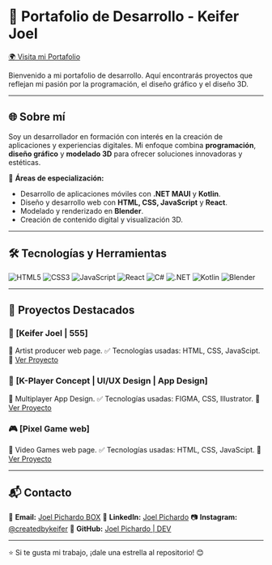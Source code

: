 # 🚀 Portafolio de Desarrollo - Keifer Joel


<a href="https://keiferjoel.github.io/Keifer-Joel-Portfolio/index.html" target="_blank">🌍 Visita mi Portafolio</a>


Bienvenido a mi portafolio de desarrollo. Aquí encontrarás proyectos que reflejan mi pasión por la programación, el diseño gráfico y el diseño 3D.



---

## 🌐 Sobre mí
Soy un desarrollador en formación con interés en la creación de aplicaciones y experiencias digitales. Mi enfoque combina **programación**, **diseño gráfico** y **modelado 3D** para ofrecer soluciones innovadoras y estéticas.

📌 **Áreas de especialización:**
- Desarrollo de aplicaciones móviles con **.NET MAUI** y **Kotlin**.
- Diseño y desarrollo web con **HTML, CSS, JavaScript** y **React**.
- Modelado y renderizado en **Blender**.
- Creación de contenido digital y visualización 3D.

---

## 🛠 Tecnologías y Herramientas

![HTML5](https://img.shields.io/badge/HTML5-%23E34F26.svg?style=for-the-badge&logo=html5&logoColor=white)
![CSS3](https://img.shields.io/badge/CSS3-%231572B6.svg?style=for-the-badge&logo=css3&logoColor=white)
![JavaScript](https://img.shields.io/badge/JavaScript-%23F7DF1E.svg?style=for-the-badge&logo=javascript&logoColor=black)
![React](https://img.shields.io/badge/React-%2361DAFB.svg?style=for-the-badge&logo=react&logoColor=black)
![C#](https://img.shields.io/badge/C%23-%23239120.svg?style=for-the-badge&logo=c-sharp&logoColor=white)
![.NET](https://img.shields.io/badge/.NET-%235C2D91.svg?style=for-the-badge&logo=dotnet&logoColor=white)
![Kotlin](https://img.shields.io/badge/Kotlin-%230095D5.svg?style=for-the-badge&logo=kotlin&logoColor=white)
![Blender](https://img.shields.io/badge/Blender-%23F5792A.svg?style=for-the-badge&logo=blender&logoColor=white)

---

## 📂 Proyectos Destacados

### 🎨 **[Keifer Joel | 555]**
📌 Artist producer web page.
✅ Tecnologías usadas: HTML, CSS, JavaScipt.
🔗 [Ver Proyecto](https://keiferjoel.wuaze.com/?i=1)

### 📱 **[K-Player Concept | UI/UX Design | App Design]**
📌 Multiplayer App Design.
✅ Tecnologías usadas: FIGMA, CSS, Illustrator.
🔗 [Ver Proyecto](https://www.behance.net/gallery/216372631/K-Player-Concept-UIUX-Design-App-Design)

### 🎮 **[Pixel Game web]**
📌 Video Games web page.
✅ Tecnologías usadas: HTML, CSS, JavaScipt.
🔗 [Ver Proyecto](https://github.com/KeiferJoel/Pixel_Game_Web)


---

## 📬 Contacto
📧 **Email:** [Joel Pichardo BOX](joelalbertopichardoalayon@gmail.com)
🔗 **LinkedIn:** [Joel Pichardo](https://www.linkedin.com/in/joel-pichardo/)
📷 **Instagram:** [@createdbykeifer](https://instagram.com/createdbykeifer)
🐙 **GitHub:** [Joel Pichardo | DEV](https://github.com/KeiferJoel)

---

⭐ Si te gusta mi trabajo, ¡dale una estrella al repositorio! 😊
